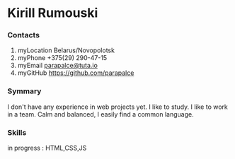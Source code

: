 # Kirill Rumouski
### Contacts
1. myLocation Belarus/Novopolotsk
2. myPhone +375(29) 290-47-15
3. myEmail parapalce@tuta.io
4. myGitHub https://github.com/parapalce
### Symmary
I don't have any experience in web projects yet. I like to study. I like to work in a team. Calm and balanced, I easily find a common language.
### Skills
in progress : HTML,CSS,JS